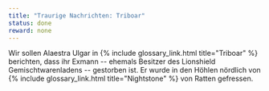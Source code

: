 ```yaml
---
title: "Traurige Nachrichten: Triboar"
status: done
reward: none
---
```


Wir sollen Alaestra Ulgar in {% include glossary_link.html title="Triboar" %} berichten,
dass ihr Exmann -- ehemals Besitzer des Lionshield Gemischtwarenladens -- gestorben ist. Er wurde in
den Höhlen nördlich von {% include glossary_link.html title="Nightstone" %} von Ratten gefressen.
